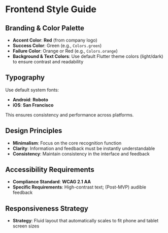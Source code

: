 # Frontend Style Guide

## Branding & Color Palette

* **Accent Color**: **Red** (from company logo)
* **Success Color**: Green (e.g., `Colors.green`)
* **Failure Color**: Orange or Red (e.g., `Colors.orange`)
* **Background & Text Colors**: Use default Flutter theme colors (light/dark) to ensure contrast and readability

## Typography

Use default system fonts:
* **Android**: **Roboto** 
* **iOS**: **San Francisco**

This ensures consistency and performance across platforms.

## Design Principles

* **Minimalism**: Focus on the core recognition function
* **Clarity**: Information and feedback must be instantly understandable
* **Consistency**: Maintain consistency in the interface and feedback

## Accessibility Requirements

* **Compliance Standard**: **WCAG 2.1 AA**
* **Specific Requirements**: High-contrast text; (Post-MVP) audible feedback

## Responsiveness Strategy

* **Strategy**: Fluid layout that automatically scales to fit phone and tablet screen sizes 